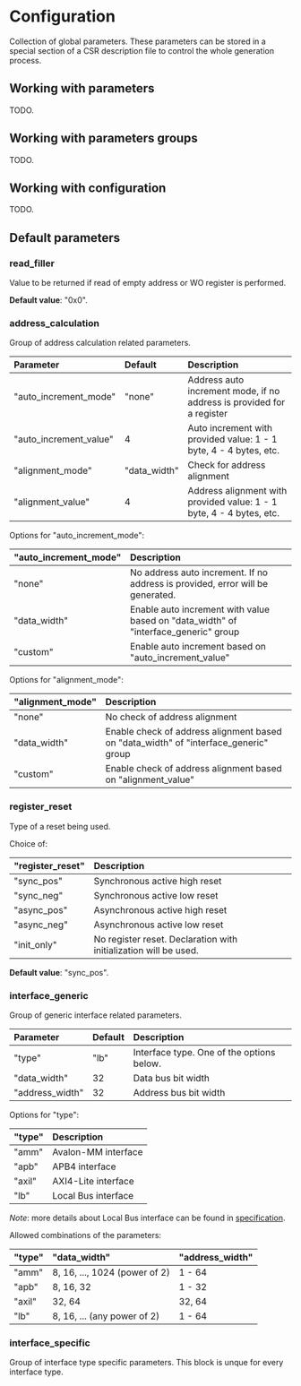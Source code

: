 # Configuration

Collection of global parameters. These parameters can be stored in a special section of a CSR description file to control the whole generation process.

## Working with parameters

TODO.

## Working with parameters groups

TODO.

## Working with configuration

TODO.

## Default parameters

### read_filler

Value to be returned if read of empty address or WO register is performed.

**Default value**: "0x0".

### address_calculation

Group of address calculation related parameters.

| Parameter | Default | Description |
| :- | :- | :- |
| "auto_increment_mode" | "none" | Address auto increment mode, if no address is provided for a register  |
| "auto_increment_value" | 4 | Auto increment with provided value: 1 - 1 byte, 4 - 4 bytes, etc.  |
| "alignment_mode" | "data_width" | Check for address alignment |
| "alignment_value" | 4 | Address alignment with provided value: 1 - 1 byte, 4 - 4 bytes, etc. |

Options for "auto_increment_mode":

| "auto_increment_mode" | Description |
| :- | :- |
| "none" | No address auto increment. If no address is provided, error will be generated.  |
| "data_width" | Enable auto increment with value based on "data_width" of "interface_generic" group |
| "custom" | Enable auto increment based on "auto_increment_value" |

Options for "alignment_mode":

| "alignment_mode" | Description |
| :- | :- |
| "none" | No check of address alignment  |
| "data_width" | Enable check of address alignment based on "data_width" of "interface_generic" group |
| "custom" | Enable check of address alignment based on "alignment_value" |

### register_reset

Type of a reset being used.

Choice of:

| "register_reset" | Description |
| :- | :- |
| "sync_pos" | Synchronous active high reset |
| "sync_neg" | Synchronous active low reset |
| "async_pos" | Asynchronous active high reset |
| "async_neg" | Asynchronous active low reset |
| "init_only" | No register reset. Declaration with initialization will be used. |

**Default value**: "sync_pos".

### interface_generic

Group of generic interface related parameters.

| Parameter | Default | Description |
| :- | :- | :- |
| "type" | "lb" | Interface type. One of the options below. |
| "data_width" | 32 | Data bus bit width |
| "address_width" | 32 | Address bus bit width |

Options for "type":

| "type" | Description |
| :- | :- |
| "amm" | Avalon-MM interface |
| "apb" | APB4 interface |
| "axil" | AXI4-Lite interface |
| "lb"  | Local Bus interface |

*Note*: more details about Local Bus interface can be found in [specification](local_bus.md).

Allowed combinations of the parameters:

| "type" | "data_width" | "address_width" |
|:-|:-|:-|
| "amm" | 8, 16, ..., 1024 (power of 2) | 1 - 64 |
| "apb" | 8, 16, 32 | 1 - 32 |
| "axil" | 32, 64 | 32, 64|
| "lb" | 8, 16, ... (any power of 2) | 1 - 64 |

### interface_specific

Group of interface type specific parameters. This block is unque for every interface type.
